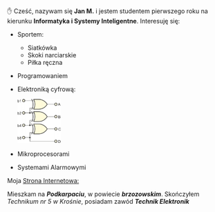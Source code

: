 :raised_hand: Cześć, nazywam się **Jan M.** i jestem studentem pierwszego roku na kierunku **Informatyka i Systemy Inteligentne**.
Interesuję się:

- Sportem:
  - Siatkówka
  - Skoki narciarskie
  - Piłka ręczna

- Programowaniem

- Elektroniką cyfrową:

  <picture align="top">
  <img src="images/0018.p1.gif" width="100" title="frog">
  </picture>
- Mikroprocesorami
- Systemami Alarmowymi

Moja [Strona Internetowa:](https://archiray1.github.io/)

Mieszkam na _**Podkarpaciu**_, w powiecie _**brzozowskim**_. Skończyłem *Technikum nr 5 w Krośnie*, posiadam zawód ***Technik Elektronik***

